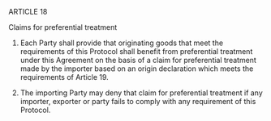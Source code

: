 ARTICLE 18

Claims for preferential treatment

1. Each Party shall provide that originating goods that meet the requirements of this Protocol shall benefit from preferential treatment under this Agreement on the basis of a claim for preferential treatment made by the importer based on an origin declaration which meets the requirements of Article 19.

2. The importing Party may deny that claim for preferential treatment if any importer, exporter or party fails to comply with any requirement of this Protocol.

